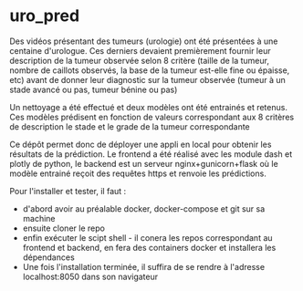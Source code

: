 # uro_pred

Des vidéos présentant des tumeurs (urologie) ont été présentées à une centaine d'urologue. Ces derniers devaient premièrement fournir leur description de la tumeur observée selon 8 critère (taille de la tumeur, nombre de caillots observés, la base de la tumeur est-elle fine ou épaisse, etc) avant de donner leur diagnostic sur la tumeur observée (tumeur à un stade avancé ou pas, tumeur bénine ou pas)

Un nettoyage a été effectué et deux modèles ont été entrainés et retenus. Ces modèles prédisent en fonction de valeurs correspondant aux 8 critères de description le stade et le grade de la tumeur correspondante

Ce dépôt permet donc de déployer une appli en local pour obtenir les résultats de la prédiction. Le frontend a été réalisé avec les module dash et plotly de python, le backend est un serveur nginx+gunicorn+flask où le modèle entrainé reçoit des requêtes https et renvoie les prédictions.

Pour l'installer et tester, il faut :
* d'abord avoir au préalable docker, docker-compose et git sur sa machine
* ensuite cloner le repo
* enfin exécuter le scipt shell - il conera les repos correspondant au frontend et backend, en fera des containers docker et installera les dépendances
* Une fois l'installation terminée, il suffira de se rendre à l'adresse localhost:8050 dans son navigateur

